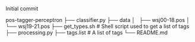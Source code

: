 Initial commit

pos-tagger-perceptron
├── classifier.py 
├── data
│   ├── wsj00-18.pos
│   └── wsj19-21.pos
├── get_types.sh # Shell script used to get a list of tags
├── processing.py
├── tags.list # A list of tags
└── README.md
